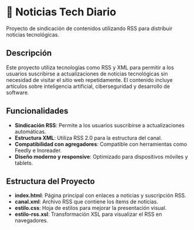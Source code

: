 # 📰 Noticias Tech Diario

Proyecto de sindicación de contenidos utilizando RSS para distribuir noticias tecnológicas.

## **Descripción**

Este proyecto utiliza tecnologías como RSS y XML para permitir a los usuarios suscribirse a actualizaciones de noticias tecnológicas sin necesidad de visitar el sitio web repetidamente. El contenido incluye artículos sobre inteligencia artificial, ciberseguridad y desarrollo de software.

## **Funcionalidades**

- **Sindicación RSS**: Permite a los usuarios suscribirse a actualizaciones automáticas.
- **Estructura XML**: Utiliza RSS 2.0 para la estructura del canal.
- **Compatibilidad con agregadores**: Compatible con herramientas como Feedly e Inoreader.
- **Diseño moderno y responsive**: Optimizado para dispositivos móviles y tablets.

## **Estructura del Proyecto**

- **index.html**: Página principal con enlaces a noticias y suscripción RSS.
- **canal.xml**: Archivo RSS que contiene los ítems de noticias.
- **estilo.css**: Hoja de estilos para mejorar la presentación visual.
- **estilo-rss.xsl**: Transformación XSL para visualizar el RSS en navegadores.


